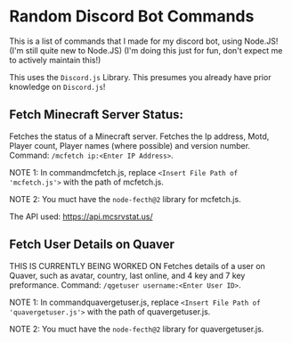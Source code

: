 # Random Discord Bot Commands
This is a list of commands that I made for my discord bot, using Node.JS! (I'm still quite new to Node.JS) (I'm doing this just for fun, don't expect me to actively maintain this!)

This uses the `Discord.js` Library. This presumes you already have prior knowledge on `Discord.js`! 
## Fetch Minecraft Server Status:
Fetches the status of a Minecraft server. Fetches the Ip address, Motd, Player count, Player names (where possible) and version number. Command: `/mcfetch ip:<Enter IP Address>`.

NOTE 1: In commandmcfetch.js, replace `<Insert File Path of 'mcfetch.js'>` with the path of mcfetch.js.

NOTE 2: You muct have the `node-fecth@2` library for mcfetch.js.

The API used: https://api.mcsrvstat.us/

## Fetch User Details on Quaver
THIS IS CURRENTLY BEING WORKED ON
Fetches details of a user on Quaver, such as avatar, country, last online, and 4 key and 7 key preformance. Command: `/qgetuser username:<Enter User ID>`.

NOTE 1: In commandquavergetuser.js, replace `<Insert File Path of 'quavergetuser.js'>` with the path of quavergetuser.js.

NOTE 2: You muct have the `node-fecth@2` library for quavergetuser.js.
